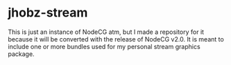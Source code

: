 # jhobz-stream
This is just an instance of NodeCG atm, but I made a repository for it because it will be converted with the release of NodeCG v2.0. It is meant to include one or more bundles used for my personal stream graphics package.
